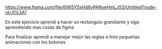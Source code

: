 https://www.figma.com/file/6IW5Y5xHd6yPANyeHmLJS3/Untitled?node-id=0%3A1

En este ejercicio aprendi a hacer un rectangulo grandiante y sigo aprendiendo mas cosas de figma

Para finalizar aprendi a manejar mejor las reglas e hize pequeñas animaciones con los botones